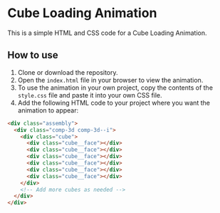 # Cube Loading Animation
This is a simple HTML and CSS code for a Cube Loading Animation.

## How to use
1. Clone or download the repository.
2. Open the `index.html` file in your browser to view the animation.
3. To use the animation in your own project, copy the contents of the `style.css` file and paste it into your own CSS file.
4. Add the following HTML code to your project where you want the animation to appear:

```HTML
<div class="assembly">
  <div class="comp-3d comp-3d--i">
    <div class="cube">
      <div class="cube__face"></div>
      <div class="cube__face"></div>
      <div class="cube__face"></div>
      <div class="cube__face"></div>
      <div class="cube__face"></div>
      <div class="cube__face"></div>
    </div>
    <!-- Add more cubes as needed -->
  </div>
</div>
```
